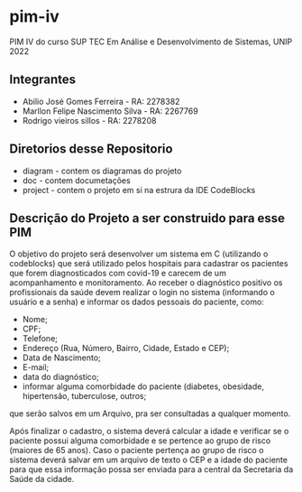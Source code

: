 # pim-iv

PIM IV do curso SUP TEC Em Análise e Desenvolvimento de Sistemas, UNIP 2022

## Integrantes
- Abilio José Gomes Ferreira - RA: 2278382
- Marllon Felipe Nascimento Silva - RA: 2267769
- Rodrigo vieiros sillos - RA: 2278208

## Diretorios desse Repositorio

- diagram - contem os diagramas do projeto
- doc - contem documetações
- project - contem o projeto em si na estrura da IDE CodeBlocks

## Descrição do Projeto a ser construido para esse PIM

O objetivo do projeto será desenvolver um sistema em C (utilizando o codeblocks) que será
utilizado pelos hospitais para cadastrar os pacientes que forem diagnosticados com covid-19
e carecem de um acompanhamento e monitoramento. Ao receber o diagnóstico positivo os
profissionais da saúde devem realizar o login no sistema (informando o usuário e a senha) e
informar os dados pessoais do paciente, como:
- Nome;
- CPF;
- Telefone;
- Endereço (Rua, Número, Bairro, Cidade, Estado e CEP);
- Data de Nascimento;
- E-mail;
- data do diagnóstico;
- informar alguma comorbidade do paciente (diabetes, obesidade, hipertensão, tuberculose, outros;

que serão salvos em um Arquivo, pra ser consultadas a qualquer momento.

Após finalizar o cadastro, o sistema deverá calcular a idade e verificar se o paciente possui
alguma comorbidade e se pertence ao grupo de risco (maiores de 65 anos). Caso o paciente
pertença ao grupo de risco o sistema deverá salvar em um arquivo de texto o CEP e a idade
do paciente para que essa informação possa ser enviada para a central da Secretaria da
Saúde da cidade.


